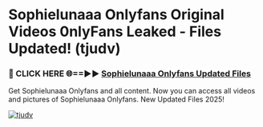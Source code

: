 # Sophielunaaa Onlyfans Original Videos 0nlyFans Leaked - Files Updated! (tjudv)

<h3>🔴 CLICK HERE 🌐==►► <a href="https://tinyurl.com/ehrbuxhb" rel="nofollow">Sophielunaaa Onlyfans Updated Files</a></h3>

Get Sophielunaaa Onlyfans and all content. Now you can access all videos and pictures of Sophielunaaa Onlyfans. New Updated Files 2025!

[![tjudv](https://i.imgur.com/lVYEuWS.gif)](https://tinyurl.com/ehrbuxhb)
